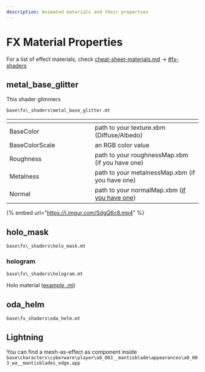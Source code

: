 ```yaml
---
description: Animated materials and their properties
---
```


# FX Material Properties

For a list of effect materials, check [cheat-sheet-materials.md](../../references-lists-and-overviews/cheat-sheet-materials.md "mention") -> [#fx-shaders](../../references-lists-and-overviews/cheat-sheet-materials.md#fx-shaders "mention")

## metal\_base\_glitter

This shader glimmers

`base\fx\_shaders\metal_base_glitter.mt`

<table><thead><tr><th width="208"></th><th></th></tr></thead><tbody><tr><td>BaseColor</td><td>path to your texture.xbm (Diffuse/Albedo)</td></tr><tr><td>BaseColorScale</td><td>an RGB color value</td></tr><tr><td>Roughness</td><td>path to your roughnessMap.xbm (if you have one)</td></tr><tr><td>Metalness</td><td>path to your metalnessMap.xbm (if you have one)</td></tr><tr><td>Normal</td><td>path to your normalMap.xbm (<a href="../../modding-guides/textures-and-luts/self-made-normal-maps/">if you have one</a>)</td></tr></tbody></table>

{% embed url="https://i.imgur.com/SdgQ6c8.mp4" %}

## holo\_mask

`base\fx\_shaders\holo_mask.mt`

### hologram

`base\fx\_shaders\hologram.mt`

Holo material ([example .mi](../../../\_example\_mods\_and\_templates/material\_templates/holo/hologram\_material\_template.mi))

## oda\_helm

`base\fx_shaders\oda_helm.mt`

## Lightning

You can find a mesh-as-effect as component inside `base\characters\cyberware\player\a0_003__mantisblade\appearances\a0_003_wa__mantisblades_edge.app`
